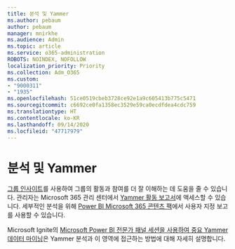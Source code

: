 ```yaml
---
title: 분석 및 Yammer
ms.author: pebaum
author: pebaum
manager: mnirkhe
ms.audience: Admin
ms.topic: article
ms.service: o365-administration
ROBOTS: NOINDEX, NOFOLLOW
localization_priority: Priority
ms.collection: Adm_O365
ms.custom:
- "9000311"
- "1935"
ms.openlocfilehash: 51ce0519cbeb3728ce92e1a9c605413b775c5471
ms.sourcegitcommit: c6692ce0fa1358ec3529e59ca0ecdfdea4cdc759
ms.translationtype: HT
ms.contentlocale: ko-KR
ms.lasthandoff: 09/14/2020
ms.locfileid: "47717979"
---
```

# <a name="analytics-and-yammer"></a>분석 및 Yammer

[그룹 인사이트](https://support.office.com/article/view-group-insights-in-yammer-73f9fa6d-d442-4f25-9194-d5317c9328ab)를 사용하여 그룹의 활동과 참여를 더 잘 이해하는 데 도움을 줄 수 있습니다. 관리자는 Microsoft 365 관리 센터에서 [Yammer 활동 보고서](https://docs.microsoft.com/microsoft-365/admin/activity-reports/yammer-activity-report)에 액세스할 수 있습니다. 세부적인 분석을 위해 [Power BI Microsoft 365 콘텐츠 팩](https://docs.microsoft.com/microsoft-365/admin/usage-analytics/enable-usage-analytics)에서 사용자 지정 보고를 사용할 수 있습니다.

Microsoft Ignite의 [Microsoft Power BI 전문가 패널 세션을 사용하여 중요 Yammer 데이터 마이닝](https://aka.ms/MiningYammerDataIgnite2017)은 Yammer 분석과 이 영역에 접근하는 방법에 대해 자세히 설명합니다.
